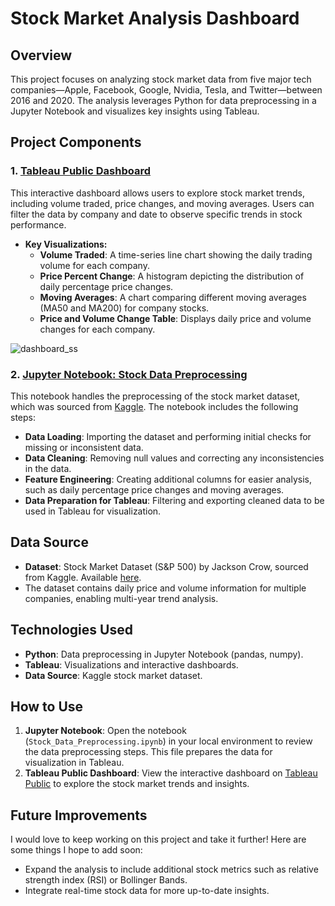 # Stock Market Analysis Dashboard

## Overview
This project focuses on analyzing stock market data from five major tech companies—Apple, Facebook, Google, Nvidia, Tesla, and Twitter—between 2016 and 2020. The analysis leverages Python for data preprocessing in a Jupyter Notebook and visualizes key insights using Tableau.

## Project Components

### 1. [Tableau Public Dashboard](<https://public.tableau.com/views/Dashboard_17246876197530/Dashboard1?:language=en-GB&:sid=&:redirect=auth&:display_count=n&:origin=viz_share_link)>)
This interactive dashboard allows users to explore stock market trends, including volume traded, price changes, and moving averages. Users can filter the data by company and date to observe specific trends in stock performance.

- **Key Visualizations:**
  - **Volume Traded**: A time-series line chart showing the daily trading volume for each company.
  - **Price Percent Change**: A histogram depicting the distribution of daily percentage price changes.
  - **Moving Averages**: A chart comparing different moving averages (MA50 and MA200) for company stocks.
  - **Price and Volume Change Table**: Displays daily price and volume changes for each company.
 
![dashboard_ss](https://github.com/user-attachments/assets/767d85d6-a210-4892-a01b-27e4c23dc9f1)


### 2. [Jupyter Notebook: Stock Data Preprocessing](Stock_Data_Preprocessing.ipynb)
This notebook handles the preprocessing of the stock market dataset, which was sourced from [Kaggle](https://www.kaggle.com/datasets/jacksoncrow/stock-market-dataset). The notebook includes the following steps:
  
- **Data Loading**: Importing the dataset and performing initial checks for missing or inconsistent data.
- **Data Cleaning**: Removing null values and correcting any inconsistencies in the data.
- **Feature Engineering**: Creating additional columns for easier analysis, such as daily percentage price changes and moving averages.
- **Data Preparation for Tableau**: Filtering and exporting cleaned data to be used in Tableau for visualization.

## Data Source
- **Dataset**: Stock Market Dataset (S&P 500) by Jackson Crow, sourced from Kaggle. Available [here](https://www.kaggle.com/datasets/jacksoncrow/stock-market-dataset).
- The dataset contains daily price and volume information for multiple companies, enabling multi-year trend analysis.

## Technologies Used
- **Python**: Data preprocessing in Jupyter Notebook (pandas, numpy).
- **Tableau**: Visualizations and interactive dashboards.
- **Data Source**: Kaggle stock market dataset.

## How to Use
1. **Jupyter Notebook**: Open the notebook (`Stock_Data_Preprocessing.ipynb`) in your local environment to review the data preprocessing steps. This file prepares the data for visualization in Tableau.
2. **Tableau Public Dashboard**: View the interactive dashboard on [Tableau Public](<(https://public.tableau.com/views/Dashboard_17246876197530/Dashboard1?:language=en-GB&:sid=&:redirect=auth&:display_count=n&:origin=viz_share_link)>) to explore the stock market trends and insights.

## Future Improvements
I would love to keep working on this project and take it further! Here are some things I hope to add soon:
- Expand the analysis to include additional stock metrics such as relative strength index (RSI) or Bollinger Bands.
- Integrate real-time stock data for more up-to-date insights.
